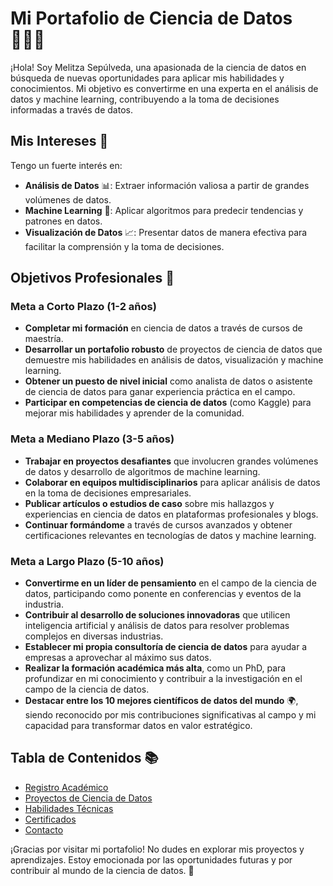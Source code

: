 ###
# Mi Portafolio de Ciencia de Datos 👩🏽‍💻

¡Hola! Soy Melitza Sepúlveda, una apasionada de la ciencia de datos en búsqueda de nuevas oportunidades para aplicar mis habilidades y conocimientos. Mi objetivo es convertirme en una experta en el análisis de datos y machine learning, contribuyendo a la toma de decisiones informadas a través de datos.

## Mis Intereses 🌟
Tengo un fuerte interés en:
- **Análisis de Datos** 📊: Extraer información valiosa a partir de grandes volúmenes de datos.
- **Machine Learning** 🤖: Aplicar algoritmos para predecir tendencias y patrones en datos.
- **Visualización de Datos** 📈: Presentar datos de manera efectiva para facilitar la comprensión y la toma de decisiones.

## Objetivos Profesionales 🎯

### Meta a Corto Plazo (1-2 años)
- **Completar mi formación** en ciencia de datos a través de cursos de maestría. 
- **Desarrollar un portafolio robusto** de proyectos de ciencia de datos que demuestre mis habilidades en análisis de datos, visualización y machine learning.
- **Obtener un puesto de nivel inicial** como analista de datos o asistente de ciencia de datos para ganar experiencia práctica en el campo.
- **Participar en competencias de ciencia de datos** (como Kaggle) para mejorar mis habilidades y aprender de la comunidad.

### Meta a Mediano Plazo (3-5 años)
- **Trabajar en proyectos desafiantes** que involucren grandes volúmenes de datos y desarrollo de algoritmos de machine learning.
- **Colaborar en equipos multidisciplinarios** para aplicar análisis de datos en la toma de decisiones empresariales.
- **Publicar artículos o estudios de caso** sobre mis hallazgos y experiencias en ciencia de datos en plataformas profesionales y blogs.
- **Continuar formándome** a través de cursos avanzados y obtener certificaciones relevantes en tecnologías de datos y machine learning.

### Meta a Largo Plazo (5-10 años)
- **Convertirme en un líder de pensamiento** en el campo de la ciencia de datos, participando como ponente en conferencias y eventos de la industria.
- **Contribuir al desarrollo de soluciones innovadoras** que utilicen inteligencia artificial y análisis de datos para resolver problemas complejos en diversas industrias.
- **Establecer mi propia consultoría de ciencia de datos** para ayudar a empresas a aprovechar al máximo sus datos.
- **Realizar la formación académica más alta**, como un PhD, para profundizar en mi conocimiento y contribuir a la investigación en el campo de la ciencia de datos.
- **Destacar entre los 10 mejores científicos de datos del mundo** 🌍, siendo reconocido por mis contribuciones significativas al campo y mi capacidad para transformar datos en valor estratégico.

## Tabla de Contenidos 📚
- [Registro Académico](registro_academico/README.md)
- [Proyectos de Ciencia de Datos](proyectos/README.md)
- [Habilidades Técnicas](destrezas.md)
- [Certificados](certificados/README.md)
- [Contacto](contacto.md)

¡Gracias por visitar mi portafolio! No dudes en explorar mis proyectos y aprendizajes. Estoy emocionada por las oportunidades futuras y por contribuir al mundo de la ciencia de datos. 🚀
